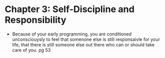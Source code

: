 # Chapter 3: Self-Discipline and Responsibility

- Because of your early programming, you are conditioned unconsciouysly to feel that somenone else is still responsaivle for  your life, that there is still someone else  out there who can or should take care of you. pg 53

